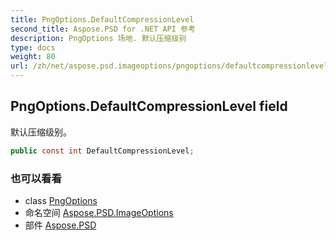 ```yaml
---
title: PngOptions.DefaultCompressionLevel
second_title: Aspose.PSD for .NET API 参考
description: PngOptions 场地. 默认压缩级别
type: docs
weight: 80
url: /zh/net/aspose.psd.imageoptions/pngoptions/defaultcompressionlevel/
---
```

## PngOptions.DefaultCompressionLevel field

默认压缩级别。

```csharp
public const int DefaultCompressionLevel;
```

### 也可以看看

* class [PngOptions](../)
* 命名空间 [Aspose.PSD.ImageOptions](../../pngoptions/)
* 部件 [Aspose.PSD](../../../)


